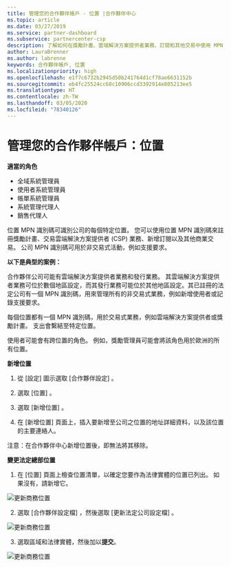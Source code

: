```yaml
---
title: 管理您的合作夥伴帳戶 - 位置 |合作夥伴中心
ms.topic: article
ms.date: 03/27/2019
ms.service: partner-dashboard
ms.subservice: partnercenter-csp
description: 了解如何在獎勵計畫、雲端解決方案提供者業務、訂閱和其他交易中使用 MPN 識別碼。
author: LauraBrenner
ms.author: labrenne
keywords: 合作夥伴帳戶, 位置
ms.localizationpriority: high
ms.openlocfilehash: e1f7c6732b2945d50b241764d1cf78ae6631152b
ms.sourcegitcommit: eb4fc25524cc68c10906ccd3392914e805213ee5
ms.translationtype: HT
ms.contentlocale: zh-TW
ms.lasthandoff: 03/05/2020
ms.locfileid: "78340126"
---
```

# <a name="manage-your-partner-account-locations"></a>管理您的合作夥伴帳戶：位置

**適當的角色**
-   全域系統管理員
-   使用者系統管理員
-   帳單系統管理員
-   系統管理代理人
-   銷售代理人

位置 MPN 識別碼可識別公司的每個特定位置。 您可以使用位置 MPN 識別碼來註冊獎勵計畫、交易雲端解決方案提供者 (CSP) 業務、新增訂閱以及其他商業交易。 公司 MPN 識別碼可用於非交易式活動，例如支援要求。

**以下是典型的案例：** 

合作夥伴公司可能有雲端解決方案提供者業務和發行業務。 其雲端解決方案提供者業務可位於數個地區設定，而其發行業務可能位於其他地區設定。其已註冊的法定公司有一個 MPN 識別碼，用來管理所有的非交易式業務，例如新增使用者或記錄支援要求。 

每個位置都有一個 MPN 識別碼，用於交易式業務，例如雲端解決方案提供者或獎勵計畫。 支出會繫結至特定位置。

使用者可能會有跨位置的角色。 例如，獎勵管理員可能會將該角色用於歐洲的所有位置。

**新增位置**

1. 從 [設定]  圖示選取 [合作夥伴設定]  。 

2. 選取 [位置]  。

3. 選取 [新增位置]  。  

4. 在 [新增位置]  頁面上，插入要新增至公司之位置的地址詳細資料，以及該位置的主要連絡人。

注意：在合作夥伴中心新增位置後，即無法將其移除。

**變更法定總部位置**

1. 在 [位置]  頁面上檢查位置清單，以確定您要作為法律實體的位置已列出。 如果沒有，請新增它。

![更新商務位置](images/updatepartnerprofile2.png)

2. 選取 [合作夥伴設定檔]  ，然後選取 [更新法定公司設定檔]  。

![更新商務位置](images/updatepartnerprofile1.png)

3. 選取區域和法律實體，然後加以**提交**。

![更新商務位置](images/updatepartnerprofile3.png)

